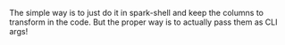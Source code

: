 The simple way is to just do it in spark-shell and keep the columns to transform in the code.
But the proper way is to actually pass them as CLI args!

